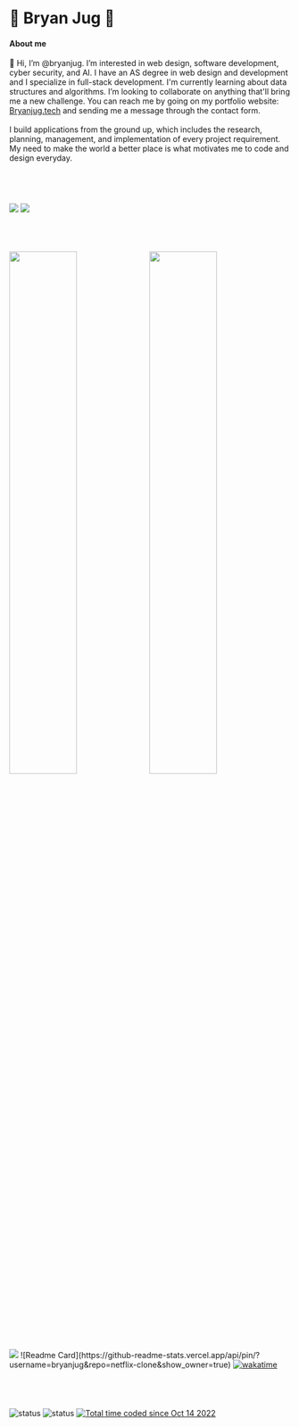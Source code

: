 <h1>👾 Bryan Jug 👾</h1>
<h4>About me</h4>
👋 Hi, I’m @bryanjug. I’m interested in web design, software development, cyber security, and AI. I have an AS degree in web design and development and I specialize in full-stack development. I'm currently learning about data structures and algorithms. I’m looking to collaborate on anything that'll bring me a new challenge. You can reach me by going on my portfolio website: <a href="https://bryanjug.tech" target="_blank">Bryanjug.tech</a> and sending me a message through the contact form.
<br><br>
I build applications from the ground up, which includes the research, planning, management, and implementation of every project requirement. My need to make the world a better place is what motivates me to code and design everyday.

#
<br>

<img align="center" style="" src="https://github-readme-stats.vercel.app/api?username=bryanjug&show_icons=true&theme=dark&count_private=true&include_all_commits=true&line_height=28&bg_color=60,0c0c0c,2b0077&card_width=480"/> <img align="center" style="" src="https://github-readme-stats.vercel.app/api/top-langs/?username=bryanjug&theme=dark&langs_count=10&bg_color=60,0c0c0c,2b0077&layout=compact"/>

#
<br>

<img align="center" src="https://wakatime.com/share/@Bryanjug/044f888d-033a-46fa-a25b-bb02e3e1e4f0.png" style="width:49%;"/> <img style="width:49%;" align="center" src="https://wakatime.com/share/@Bryanjug/8e09b562-cdfe-432e-b107-b046e7bd24ee.png" />

#
<br>

<div>
  <img src="https://github-readme-stats.vercel.app/api/pin/?username=bryanjug&repo=netflix-clone&show_owner=true" />
  ![Readme Card](https://github-readme-stats.vercel.app/api/pin/?username=bryanjug&repo=netflix-clone&show_owner=true)
  <a href="https://wakatime.com/badge/user/8638c9ab-2b3e-4e7f-b363-33cf54806699/project/9f2f66a7-a5c2-4000-8285-56a006d8de1c"><img src="https://wakatime.com/badge/user/8638c9ab-2b3e-4e7f-b363-33cf54806699/project/9f2f66a7-a5c2-4000-8285-56a006d8de1c.svg" alt="wakatime"></a>
</div>

#
<br>

![status](https://badge.stateful.com/bryanjug/status.svg) ![status](https://badge.stateful.com/bryanjug/dnd.svg) <a href="https://wakatime.com/@8638c9ab-2b3e-4e7f-b363-33cf54806699"><img src="https://wakatime.com/badge/user/8638c9ab-2b3e-4e7f-b363-33cf54806699.svg" alt="Total time coded since Oct 14 2022" /></a>
